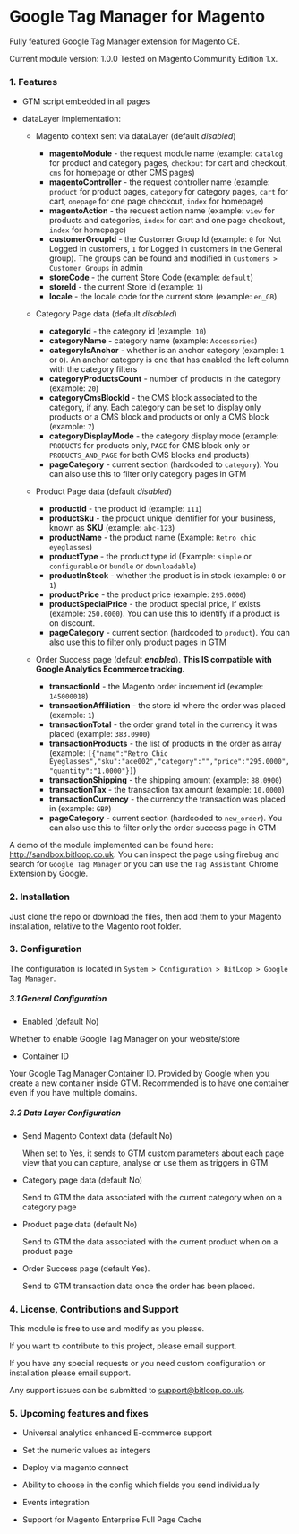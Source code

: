 # Google Tag Manager for Magento

Fully featured Google Tag Manager extension for Magento CE. 

Current module version: 1.0.0
Tested on Magento Community Edition 1.x. 

### 1. Features

* GTM script embedded in all pages

* dataLayer implementation:

	* Magento context sent via dataLayer (default *disabled*)
	
		* **magentoModule** - the request module name (example: `catalog` for product and category pages, `checkout` for cart and checkout, `cms` for homepage or other CMS pages)
    	* **magentoController** - the request controller name (example: `product` for product pages, `category` for category pages, `cart` for cart, `onepage` for one page checkout, `index` for homepage)
    	* **magentoAction** - the request action name (example: `view` for products and categories, `index` for cart and one page checkout, `index` for homepage)
    	* **customerGroupId** - the Customer Group Id (example: `0` for Not Logged In customers, `1` for Logged in customers in the General group). The groups can be found and modified in `Customers > Customer Groups` in admin
    	* **storeCode** - the current Store Code (example: `default`)
    	* **storeId** - the current Store Id (example: `1`)
    	* **locale** - the locale code for the current store (example: `en_GB`)

	* Category Page data (default *disabled*)
	
		* **categoryId** - the category id (example: `10`)
    	* **categoryName** - category name (example: `Accessories`)
    	* **categoryIsAnchor** - whether is an anchor category (example: `1` or `0`). An anchor category is one that has enabled the left column with the category filters
    	* **categoryProductsCount** - number of products in the category (example: `20`)
    	* **categoryCmsBlockId** - the CMS block associated to the category, if any. Each category can be set to display only products or a CMS block and products or only a CMS block (example: `7`)
    	* **categoryDisplayMode** - the category display mode (example: `PRODUCTS` for products only, `PAGE` for CMS block only or `PRODUCTS_AND_PAGE` for both CMS blocks and products)
    	* **pageCategory** - current section (hardcoded to `category`). You can also use this to filter only category pages in GTM
	
	* Product Page data (default *disabled*)
	
		* **productId** - the product id (example: `111`)
    	* **productSku** - the product unique identifier for your business, known as **SKU** (example: `abc-123`)
    	* **productName** - the product name (Example: `Retro chic eyeglasses`)
    	* **productType** - the product type id (Example: `simple` or `configurable` or `bundle` or `downloadable`)
    	* **productInStock** - whether the product is in stock (example: `0` or `1`)
    	* **productPrice** - the product price (example: `295.0000`)
    	* **productSpecialPrice** - the product special price, if exists (example: `250.0000`). You can use this to identify if a product is on discount.
    	* **pageCategory** - current section (hardcoded to `product`). You can also use this to filter only product pages in GTM
	
	* Order Success page (default ***enabled***). **This IS compatible with Google Analytics Ecommerce tracking.**
	    
	    * **transactionId** - the Magento order increment id (example: `145000018`)
        * **transactionAffiliation** - the store id where the order was placed (example: `1`)
        * **transactionTotal** - the order grand total in the currency it was placed (example: `383.0900`)
        * **transactionProducts** - the list of products in the order as array (example: `[{"name":"Retro Chic Eyeglasses","sku":"ace002","category":"","price":"295.0000","quantity":"1.0000"}]`)
        * **transactionShipping** - the shipping amount (example: `88.0900`)
        * **transactionTax** - the transaction tax amount (example: `10.0000`)
        * **transactionCurrency** - the currency the transaction was placed in (example: `GBP`)
        * **pageCategory** - current section (hardcoded to `new_order`). You can also use this to filter only the order success page in GTM
	
A demo of the module implemented can be found here: http://sandbox.bitloop.co.uk. You can inspect the page using firebug and search for `Google Tag Manager` or you can use the `Tag Assistant` Chrome Extension by Google.
	
### 2. Installation

Just clone the repo or download the files, then add them to your Magento installation, relative to the Magento root folder.

### 3. Configuration

The configuration is located in `System > Configuration > BitLoop > Google Tag Manager`.

##### 3.1 General Configuration

* Enabled (default No)

Whether to enable Google Tag Manager on your website/store

* Container ID

Your Google Tag Manager Container ID. Provided by Google when you create a new container inside GTM. Recommended is to have one container even if you have multiple domains.

##### 3.2 Data Layer Configuration

* Send Magento Context data (default No)

    When set to Yes, it sends to GTM custom parameters about each page view that you can capture, analyse or use them as triggers in GTM

* Category page data (default No)

    Send to GTM the data associated with the current category when on a category page

* Product page data (default No)

    Send to GTM the data associated with the current product when on a product page

* Order Success page (default Yes). 

    Send to GTM transaction data once the order has been placed. 

### 4. License, Contributions and Support

This module is free to use and modify as you please. 

If you want to contribute to this project, please email support.

If you have any special requests or you need custom configuration or installation please email support.

Any support issues can be submitted to support@bitloop.co.uk.

### 5. Upcoming features and fixes

* Universal analytics enhanced E-commerce support

* Set the numeric values as integers

* Deploy via magento connect

* Ability to choose in the config which fields you send individually

* Events integration

* Support for Magento Enterprise Full Page Cache